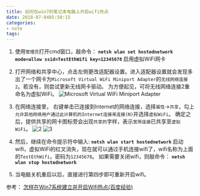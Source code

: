```yaml
---
title: 如何在win7的笔记本电脑上开启wifi热点
date: 2018-07-0405:50:15
categories: 
- note
tags: 
---
```


1. 使用`管理员`打开cmd窗口，敲命令：
**`netsh wlan set hostednetwork mode=allow ssid=TestEthWifi key=12345678`**
启用虚拟WiFi网卡

2. 打开网络和共享中心，点击左侧更改适配器设置。进入适配器设置就会发现多出了一个网卡为`Microsoft Virtual WiFi Miniport Adapter`的`无线网络连接2`。若没有，则尝试更新无线网卡驱动。
为方便起见，可将无线网络连接2重命名为虚拟WiFi。
![Microsoft Virtual WiFi Miniport Adapter](https://user-images.githubusercontent.com/7078104/42258741-d949ac50-7f8f-11e8-8987-8a61e0dffad0.png)

3. 在网络连接里， 右键单击已连接到Internet的网络连接，选择`属性`→`共享`，勾上`允许其他网络用户通过此计算机的Internet连接来连接(N)`并选择`虚拟WiFi`。
确定之后，提供共享的网卡图标旁会出现`共享的`字样，表示`宽带连接`已共享至`虚拟WiFi`。
![2](https://user-images.githubusercontent.com/7078104/42258840-55fd64d0-7f90-11e8-86c1-08fead2f6c40.png)
![3](https://user-images.githubusercontent.com/7078104/42258894-93f0bc1a-7f90-11e8-93e7-c4e2b8d49534.png)

4. 然后，继续在命令提示符中输入:
**`netsh wlan start hostednetwork`**
启动wifi，虚拟WiFi的红叉消失，现在就可以通过手机连接wifi了，wifi名称为上面的`TestEthWifi`，密码为`12345678`。
如果需要关闭wifi，则敲命令：
**`netsh wlan stop hostednetwork`**

5. 当电脑关机重启以后，直接进行第四步即可重新开启wifi。

参考： [怎样在Win7系统建立并开启Wifi热点(百度经验)](https://jingyan.baidu.com/article/48a42057a03cf7a9242504d0.html)